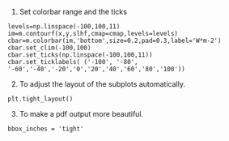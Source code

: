 1. Set colorbar range and the ticks

```
levels=np.linspace(-100,100,11)
im=m.contourf(x,y,slhf,cmap=cmap,levels=levels)
cbar=m.colorbar(im,'bottom',size=0.2,pad=0.3,label='W*m-2')
cbar.set_clim(-100,100)
cbar.set_ticks(np.linspace(-100,100,11))
cbar.set_ticklabels( ('-100', '-80', '-60','-40','-20','0','20','40','60','80','100'))  
```

2. To adjust the layout of the subplots automatically.

```
plt.tight_layout()
```

3. To make a pdf output more beautiful.

```
bbox_inches = 'tight'
```
